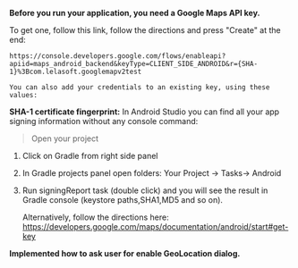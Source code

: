 
 **Before you run your application, you need a Google Maps API key.**
 
 To get one, follow this link, follow the directions and press "Create" at the end:
 
    https://console.developers.google.com/flows/enableapi?apiid=maps_android_backend&keyType=CLIENT_SIDE_ANDROID&r={SHA-1}%3Bcom.lelasoft.googlemapv2test

    You can also add your credentials to an existing key, using these values:


**SHA-1 certificate fingerprint:**
  In Android Studio you can find all your app signing information without any console command:

  > Open your project
    
 1. Click on Gradle from right side panel
    
 2. In Gradle projects panel open folders: Your Project -> Tasks-> Android
    
 3. Run signingReport task (double click) and you will see the result in Gradle console (keystore paths,SHA1,MD5 and so on).

    Alternatively, follow the directions here:
    https://developers.google.com/maps/documentation/android/start#get-key
    
    
    
**Implemented how to ask user for enable GeoLocation dialog.**
